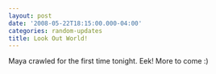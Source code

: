```yaml
---
layout: post
date: '2008-05-22T18:15:00.000-04:00'
categories: random-updates
title: Look Out World!
---
```


Maya crawled for the first time tonight.  Eek!  More to come :)